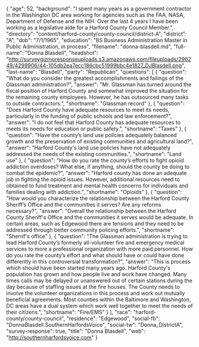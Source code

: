 {
  "age": 52,
  "background": "I spent many years as a government contractor in the Washington DC area working for agencies such as the FAA, NASA, Department of Defense and the NIH.  Over the last 4 years I have been working as a legislative aide for a Harford County Council Member.",
  "directory": "content/harford-county/county-council/district-A",
  "district": "A",
  "dob": "7/1/1965",
  "education": "BS  Business Administration Master in Public Administration, in process",
  "filename": "donna-blasdell.md",
  "full-name": "Donna Blasdell",
  "headshot": "http://surveygizmoresponseuploads.s3.amazonaws.com/fileuploads/296249/4299906/44-105db2ea7ecc186cbc51999bbc4e1827_DJBlasdell.png",
  "last-name": "Blasdell",
  "party": "Republican",
  "questions": [
    {
      "question": "What do you consider the greatest accomplishments and failings of the Glassman administration?",
      "answer": "Mr. Glassman has turned around the fiscal position of Harford County and somewhat improved the situation for the remaining  county employees.  However, he has outsourced many tasks to outside contractors.",
      "shortname": "Glassman record"
    },
    {
      "question": "Does Harford County have adequate resources to meet its needs, particularly in the funding of public schools and law enforcement?",
      "answer": "I do not feel that Harford County has adequate resources to meets its needs for education or public safety.",
      "shortname": "Taxes"
    },
    {
      "question": "Have the county’s land use policies adequately balanced growth and the preservation of existing communities and agricultural land?",
      "answer": "Harford County's land use policies have not adequately addressed the needs of the existing communities.",
      "shortname": "Land use"
    },
    {
      "question": "How do you rate the county’s efforts to fight opioid addiction overdoses? What else, if anything, should the county be doing to combat the epidemic?",
      "answer": "Harford county has done an adequate job in fighting the opioid issues.  However, additional resources need to obtained to fund treatment and mental health concerns for individuals and families dealing with addiction.",
      "shortname": "Opioids"
    },
    {
      "question": "How would you characterize the relationship between the Harford County Sheriff’s Office and the communities it serves? Are any reforms necessary?",
      "answer": "Overall the relationship between the Harford County Sheriff's Office and the communities it serves would be adequate.  In certain areas, such as Edgewood there are tensions and they need to be addressed through better community policing efforts.",
      "shortname": "Sherrif's office"
    },
    {
      "question": "The Glassman administration is trying to lead Harford County’s formerly all-volunteer fire and emergency medical services to more a professional organization with more paid personnel. How do you rate the county’s effort and what should have or could have done differently in this controversial transformation?",
      "answer": "This is process which should have been started many years ago.  Harford County's population has grown and how people live and work have changed.  Many times calls may be delayed or unanswered out of certain stations during the day because of staffing issues at the fire houses.  The County needs to involve the volunteer organizations in this process and work out mutually beneficial agreements.  Most counties within the Baltimore and Washington, DC areas have a dual system which work well together to meet the needs of their citizens.",
      "shortname": "Fire/EMS"
    }
  ],
  "race": "harford-county/county-council",
  "residence": "Edgewood",
  "social-fb": "DonnaBlasdell.SouthernHarfordsVoice",
  "social-tw": "Donna_DistrictA",
  "survey-response": true,
  "title": "Donna Blasdell",
  "web": "http://southernharfordsvoice.com"
}

